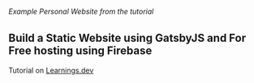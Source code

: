 
###### Example Personal Website from the tutorial 

## Build a Static Website using GatsbyJS and For Free hosting using Firebase

Tutorial on [Learnings.dev](https://learnings.dev/gatsby-website-using-tailwind/)